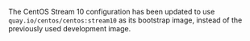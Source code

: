The CentOS Stream 10 configuration has been updated to use
`quay.io/centos/centos:stream10` as its bootstrap image,
instead of the previously used development image.
